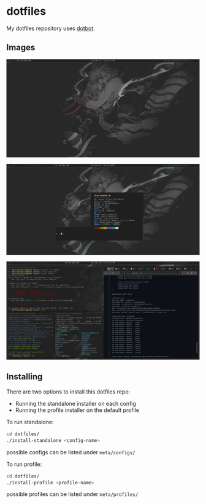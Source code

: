 # dotfiles

My dotfiles repository uses [dotbot](https://github.com/anishathalye/dotbot).

## Images

![pic1](https://github.com/pobek/dotfiles/blob/master/pics/pic1.png?raw=true)

![pic2](https://github.com/pobek/dotfiles/blob/master/pics/pic2.png?raw=true)

![pic3](https://github.com/pobek/dotfiles/blob/master/pics/pic3.png?raw=true)

## Installing

There are two options to install this dotfiles repo:
* Running the standalone installer on each config
* Running the profile installer on the default profile

To run standalone:

```bash
cd dotfiles/
./install-standalone <config-name>
```

possible configs can be listed under `meta/configs/`

To run profile:

```bash
cd dotfiles/
./install-profile <profile-name>
```

possible profiles can be listed under `meta/profiles/`
